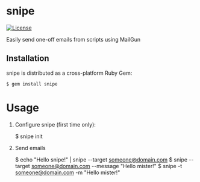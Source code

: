 # snipe

[![License](http://img.shields.io/:license-mit-blue.svg)](https://github.com/fortinmike/snipe/blob/master/LICENSE)

Easily send one-off emails from scripts using MailGun

## Installation

snipe is distributed as a cross-platform Ruby Gem:

    $ gem install snipe

# Usage

1. Configure snipe (first time only):

    $ snipe init

2. Send emails

    $ echo "Hello snipe!" | snipe --target someone@domain.com
    $ snipe --target someone@domain.com --message "Hello mister!"
    $ snipe -t someone@domain.com -m "Hello mister!"
